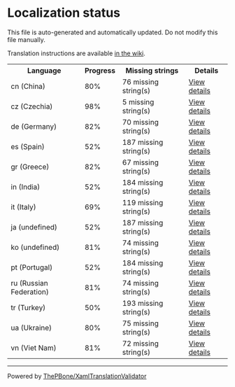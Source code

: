 # Localization status

This file is auto-generated and automatically updated. Do not modify this file manually.

Translation instructions are available [in the wiki](https://github.com/ThePBone/GalaxyBudsClient/wiki/3.-How-to-help-with-translations).

<table>
<tr><th>Language</th><th>Progress</th><th>Missing strings</th><th>Details</th></tr>
<tr><td>cn (China)</td><td>80%</td><td>76 missing string(s)</td><td><a href="cn.md">View details</a></td></tr>
<tr><td>cz (Czechia)</td><td>98%</td><td>5 missing string(s)</td><td><a href="cz.md">View details</a></td></tr>
<tr><td>de (Germany)</td><td>82%</td><td>70 missing string(s)</td><td><a href="de.md">View details</a></td></tr>
<tr><td>es (Spain)</td><td>52%</td><td>187 missing string(s)</td><td><a href="es.md">View details</a></td></tr>
<tr><td>gr (Greece)</td><td>82%</td><td>67 missing string(s)</td><td><a href="gr.md">View details</a></td></tr>
<tr><td>in (India)</td><td>52%</td><td>184 missing string(s)</td><td><a href="in.md">View details</a></td></tr>
<tr><td>it (Italy)</td><td>69%</td><td>119 missing string(s)</td><td><a href="it.md">View details</a></td></tr>
<tr><td>ja (undefined)</td><td>52%</td><td>187 missing string(s)</td><td><a href="ja.md">View details</a></td></tr>
<tr><td>ko (undefined)</td><td>81%</td><td>74 missing string(s)</td><td><a href="ko.md">View details</a></td></tr>
<tr><td>pt (Portugal)</td><td>52%</td><td>184 missing string(s)</td><td><a href="pt.md">View details</a></td></tr>
<tr><td>ru (Russian Federation)</td><td>81%</td><td>74 missing string(s)</td><td><a href="ru.md">View details</a></td></tr>
<tr><td>tr (Turkey)</td><td>50%</td><td>193 missing string(s)</td><td><a href="tr.md">View details</a></td></tr>
<tr><td>ua (Ukraine)</td><td>80%</td><td>75 missing string(s)</td><td><a href="ua.md">View details</a></td></tr>
<tr><td>vn (Viet Nam)</td><td>81%</td><td>72 missing string(s)</td><td><a href="vn.md">View details</a></td></tr>

</table>

__________

Powered by [ThePBone/XamlTranslationValidator](https://github.com/ThePBone/XamlTranslationValidator)